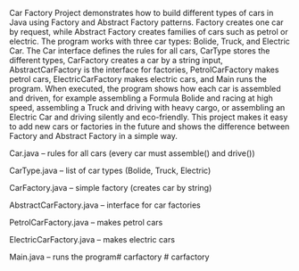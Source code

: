 Car Factory Project demonstrates how to build different types of cars in Java using Factory and Abstract Factory patterns. Factory creates one car by request, while Abstract Factory creates families of cars such as petrol or electric. The program works with three car types: Bolide, Truck, and Electric Car. The Car interface defines the rules for all cars, CarType stores the different types, CarFactory creates a car by a string input, AbstractCarFactory is the interface for factories, PetrolCarFactory makes petrol cars, ElectricCarFactory makes electric cars, and Main runs the program. When executed, the program shows how each car is assembled and driven, for example assembling a Formula Bolide and racing at high speed, assembling a Truck and driving with heavy cargo, or assembling an Electric Car and driving silently and eco-friendly. This project makes it easy to add new cars or factories in the future and shows the difference between Factory and Abstract Factory in a simple way.

Car.java – rules for all cars (every car must assemble() and drive())

CarType.java – list of car types (Bolide, Truck, Electric)

CarFactory.java – simple factory (creates car by string)

AbstractCarFactory.java – interface for car factories

PetrolCarFactory.java – makes petrol cars

ElectricCarFactory.java – makes electric cars

Main.java – runs the program#   c a r f a c t o r y  
 #   c a r f a c t o r y  
 